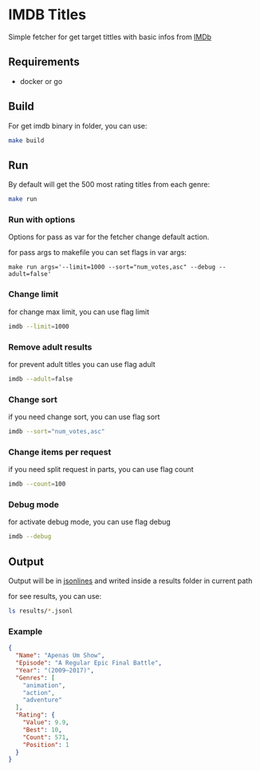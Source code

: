 # IMDB Titles

Simple fetcher for get target tittles with basic infos from [IMDb]("http://www.imdb.com/")

## Requirements

- docker or go

## Build
For get imdb binary in folder, you can use:
```sh
make build
```

## Run
By default will get the 500 most rating titles from each genre:

```sh
make run
```

### Run with options
Options for pass as var for the fetcher change default action.

for pass args to makefile you can set flags in var args:
```
make run args='--limit=1000 --sort="num_votes,asc" --debug --adult=false'
```

### Change limit
for change max limit, you can use flag limit
```sh
imdb --limit=1000
```

### Remove adult results
for prevent adult titles you can use flag adult
```sh
imdb --adult=false
```

### Change sort
if you need change sort, you can use flag sort
```sh
imdb --sort="num_votes,asc"
```

### Change items per request
if you need split request in parts, you can use flag count
```sh
imdb --count=100
```

### Debug mode
for activate debug mode, you can use flag debug
```sh
imdb --debug
```

## Output

Output will be in [jsonlines](http://jsonlines.org)
and writed inside a results folder in current path

for see results, you can use:
```sh
ls results/*.jsonl
````

### Example 

```json
{
  "Name": "Apenas Um Show",
  "Episode": "A Regular Epic Final Battle",
  "Year": "(2009–2017)",
  "Genres": [
    "animation",
    "action",
    "adventure"
  ],
  "Rating": {
    "Value": 9.9,
    "Best": 10,
    "Count": 571,
    "Position": 1
  }
}
```

